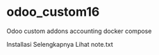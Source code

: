# odoo_custom16

Odoo custom addons accounting docker compose

Installasi Selengkapnya Lihat note.txt
